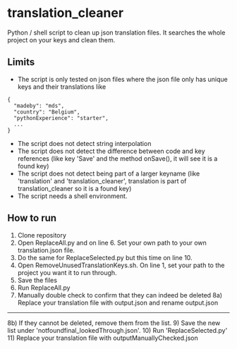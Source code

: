 # translation_cleaner
Python / shell script to clean up json translation files. It searches the whole project on your keys and clean them.

## Limits

* The script is only tested on json files where the json file only has unique keys and their translations like
```
{
  "madeby": "mds",
  "country": "Belgium",
  "pythonExperience": "starter",
  ...
}
```
* The script does not detect string interpolation
* The script does not detect the difference between code and key references (like key 'Save' and the method onSave(), it will see it is a found key)
* The script does not detect being part of a larger keyname (like 'translation' and 'translation_cleaner', translation is part of translation_cleaner so it is a found key)
* The script needs a shell environment.

## How to run

1) Clone repository
2) Open ReplaceAll.py and on line 6. Set your own path to your own translation.json file.
3) Do the same for ReplaceSelected.py but this time on line 10.
4) Open RemoveUnusedTranslationKeys.sh. On line 1, set your path to the project you want it to run through.
5) Save the files
6) Run ReplaceAll.py
7) Manually double check to confirm that they can indeed be deleted
8a) Replace your translation file with output.json and rename output.json
--------------
8b) If they cannot be deleted, remove them from the list.
9) Save the new list under 'notfoundfinal_lookedThrough.json'.
10) Run 'ReplaceSelected.py'
11) Replace your translation file with outputManuallyChecked.json

